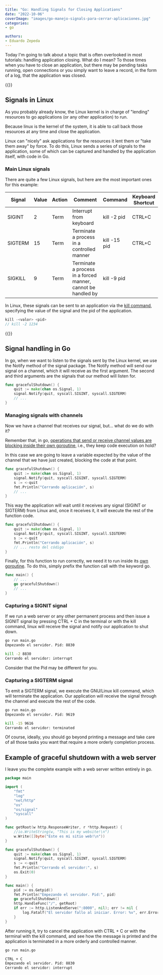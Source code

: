 ```yaml
---
title: "Go: Handling Signals for Closing Applications"
date: "2022-10-06"
coverImage: "images/go-manejo-signals-para-cerrar-aplicaciones.jpg"
categories:
- go

authors:
- Eduardo Zepeda
---
```


Today I'm going to talk about a topic that is often overlooked in most tutorials: handling application closing. What do I mean? To those times when you have to close an application, but there may be pending tasks running, open connections or you simply want to leave a record, in the form of a log, that the application was closed.

{{<box link="/en/pages/go-programming-language-tutorial/" image="https://res.cloudinary.com/dwrscezd2/image/upload/v1717959563/Go_gopher_favicon_uzxa20.svg" type="info" message="Hey! did you know that I wrote a completely Free Go programming language tutorial?, you can find it directly in the top menu bar or clicking this box.">}}

## Signals in Linux

As you probably already know, the Linux kernel is in charge of "lending" resources to go applications (or any other application) to run.

Because linux is the kernel of the system, it is able to call back those resources at any time and close the application.

Linux can "nicely" ask applications for the resources it lent them or "take them away" by force. To do this, Linux sends a series of signals to the application, some of which can be captured and handled by the application itself, with code in Go.

### Main Linux signals

There are quite a few Linux signals, but here are the most important ones for this example:

| Signal  | Value | Action | Comment                                                      | Command      | Keyboard Shortcut |
| ------- | ----- | ------ | ------------------------------------------------------------ | ------------ | ----------------- |
| SIGINT  | 2     | Term   | Interrupt from keyboard                                      | kill -2 pid  | CTRL+C            | CTRL+C |
| SIGTERM | 15    | Term   | Terminate a process in a controlled manner                   | kill -15 pid | CTRL+C            | CTRL+C | CTRL+C             | CTRL+C        | SIGTERM       | 15        | Term | Terminate a process in a controlled manner | kill -15 pid | CTRL+C | CTRL+C | CTRL+C |
| SIGKILL | 9     | Term   | Terminate a process in a forced manner, cannot be handled by | kill -9 pid  |                   |        | CTRL+CTRL+CONTROLL | CTRL+CONTROLL | CTRL+CONTROLL | CTRL+CTRL |

In Linux, these signals can be sent to an application via the [kill command](/en/linux-basic-commands-passwd-du-useradd-usermod-fdisk-lscpu-apt-which/), specifying the value of the signal and the pid of the application.

```go
kill -<valor> <pid>
// kill -2 1234
```

{{<ad>}}

## Signal handling in Go

In go, when we want to listen to the signals sent by the Linux kernel, we use the Notify method of the signal package. The Notify method will send our signal on a channel, which it will receive as the first argument. The second and third arguments are the signals that our method will listen for.

```go
func gracefulShutdown() {
    quit := make(chan os.Signal, 1)
    signal.Notify(quit, syscall.SIGINT, syscall.SIGTERM)
    // ...
}
```

### Managing signals with channels

Now we have a channel that receives our signal, but... what do we do with it?

Remember that, in go, [operations that send or receive channel values are blocking inside their own goroutine](/en/go-channels-understanding-the-goroutines-deadlocks/), i.e., they keep code execution on hold?

In this case we are going to leave a variable expected by the value of the channel that we have just created, blocking the code at that point.

```go
func gracefulShutdown() {
    quit := make(chan os.Signal, 1)
    signal.Notify(quit, syscall.SIGINT, syscall.SIGTERM)
    s := <-quit
    fmt.Println("Cerrando aplicación", s)
    // ...
}
```

This way the application will wait until it receives any signal (SIGINT or SIGTERM) from Linux and, once it receives it, it will execute the rest of the function code.

```go
func gracefulShutdown() {
    quit := make(chan os.Signal, 1)
    signal.Notify(quit, syscall.SIGINT, syscall.SIGTERM)
    s := <-quit
    fmt.Println("Cerrando aplicación", s)
    // ... resto del código
}
```

Finally, for this function to run correctly, we need it to run inside its [own goroutine](/en/go-introduction-to-goroutines-and-concurrency/). To do this, simply prefix the function call with the keyword go.

```go
func main() {
    // ...
    go gracefulShutdown()
    // ...
}
```

### Capturing a SIGNIT signal

If we run a web server or any other permanent process and then issue a SIGNIT signal by pressing CTRL + C in the terminal or with the kill command, linux will receive the signal and notify our application to shut down.

```bash
go run main.go
Empezando el servidor. Pid: 8830

kill -2 8830
Cerrando el servidor: interrupt
```

Consider that the Pid may be different for you.

### Capturing a SIGTERM signal

To emit a SIGTERM signal, we execute the GNU/Linux kill command, which will terminate the application. Our application will receive the signal through the channel and execute the rest of the code.

```bash
go run main.go
Empezando el servidor. Pid: 9619

kill -15 9616
Cerrando el servidor: terminated
```

Of course, ideally, you should go beyond printing a message and take care of all those tasks you want that require a more orderly completion process.

## Example of graceful shutdown with a web server

I leave you the complete example with a web server written entirely in go.

```go
package main

import (
    "fmt"
    "log"
    "net/http"
    "os"
    "os/signal"
    "syscall"
)

func getRoot(w http.ResponseWriter, r *http.Request) {
    //io.WriteString(w, "This is my website!\n")
    w.Write([]byte("Este es mi sitio web!\n"))
}

func gracefulShutdown() {
    quit := make(chan os.Signal, 1)
    signal.Notify(quit, syscall.SIGINT, syscall.SIGTERM)
    s := <-quit
    fmt.Println("Cerrando el servidor:", s)
    os.Exit(0)
}

func main() {
    pid := os.Getpid() 
    fmt.Println("Empezando el servidor. Pid:", pid)
    go gracefulShutdown()
    http.HandleFunc("/", getRoot)
    if err := http.ListenAndServe(":8000", nil); err != nil {
    	log.Fatalf("El servidor fallo al iniciar. Error: %v", err.Error())
    }
}
```

After running it, try to cancel the application with CTRL + C or with the terminal with the kill command, and see how the message is printed and the application is terminated in a more orderly and controlled manner.

```bash
go run main.go

CTRL + C
Empezando el servidor. Pid: 8830
Cerrando el servidor: interrupt
```
